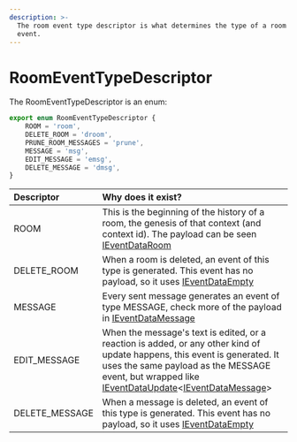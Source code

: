 ```yaml
---
description: >-
  The room event type descriptor is what determines the type of a room context
  event.
---
```


# RoomEventTypeDescriptor

The RoomEventTypeDescriptor is an enum:

```typescript
export enum RoomEventTypeDescriptor {
	ROOM = 'room',
	DELETE_ROOM = 'droom',
	PRUNE_ROOM_MESSAGES = 'prune',
	MESSAGE = 'msg',
	EDIT_MESSAGE = 'emsg',
	DELETE_MESSAGE = 'dmsg',
}
```

| Descriptor | Why does it exist? |
| :--- | :--- |
| ROOM | This is the beginning of the history of a room, the genesis of that context \(and context id\). The payload can be seen [IEventDataRoom](room-event-data-definition/i-room-event-data-room.md) |
| DELETE\_ROOM | When a room is deleted, an event of this type is generated. This event has no payload, so it uses [IEventDataEmpty](../event/event-data-definition/i-event-data-empty.md) |
| MESSAGE | Every sent message generates an event of type MESSAGE, check more of the payload in [IEventDataMessage](room-event-data-definition/i-room-event-data-message.md) |
| EDIT\_MESSAGE | When the message's text is edited, or a reaction is added, or any other kind of update happens, this event is generated. It uses the same payload as the MESSAGE event, but wrapped like [IEventDataUpdate](../event/event-data-definition/i-event-data-update.md)&lt;[IEventDataMessage](room-event-data-definition/i-room-event-data-message.md)&gt; |
| DELETE\_MESSAGE | When a message is deleted, an event of this type is generated. This event has no payload, so it uses [IEventDataEmpty](../event/event-data-definition/i-event-data-empty.md) |

